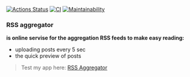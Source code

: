 [![Actions Status](https://github.com/therelyona/frontend-project-11/actions/workflows/hexlet-check.yml/badge.svg)](https://github.com/therelyona/frontend-project-11/actions)
[![CI](https://github.com/therelyona/frontend-project-11/actions/workflows/tests.yml/badge.svg)](https://github.com/therelyona/frontend-project-11/actions/workflows/tests.yml)
[![Maintainability](https://api.codeclimate.com/v1/badges/96800a491c2fd64ddfde/maintainability)](https://codeclimate.com/github/therelyona/frontend-project-11/maintainability)

### RSS aggregator
**is online servise for the aggregation RSS feeds to make easy reading:**

* uploading posts every 5 sec
* the quick preview of posts

> Test my app here: [RSS Aggregator](https://frontend-project-11-ten-kappa.vercel.app/)
